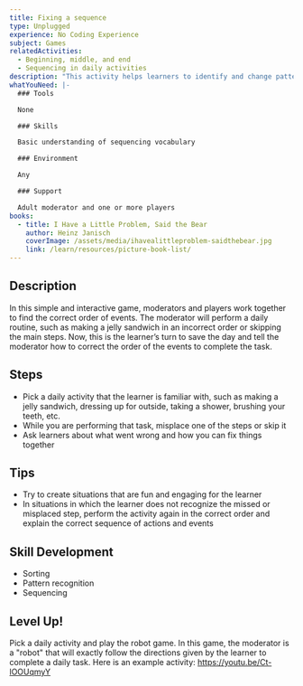 ```yaml
---
title: Fixing a sequence
type: Unplugged
experience: No Coding Experience
subject: Games
relatedActivities:
  - Beginning, middle, and end
  - Sequencing in daily activities
description: "This activity helps learners to identify and change patterns. "
whatYouNeed: |-
  ### Tools

  None

  ### Skills

  Basic understanding of sequencing vocabulary

  ### Environment

  Any

  ### Support

  Adult moderator and one or more players
books:
  - title: I Have a Little Problem, Said the Bear
    author: Heinz Janisch
    coverImage: /assets/media/ihavealittleproblem-saidthebear.jpg
    link: /learn/resources/picture-book-list/
---
```

## Description

In this simple and interactive game, moderators and players work together to find the correct order of events. The moderator will perform a daily routine, such as making a jelly sandwich in an incorrect order or skipping the main steps. Now, this is the learner’s turn to save the day and tell the moderator how to correct the order of the events to complete the task.

## Steps

* Pick a daily activity that the learner is familiar with, such as making a jelly sandwich, dressing up for outside, taking a shower, brushing your teeth, etc.
* While you are performing that task, misplace one of the steps or skip it
* Ask learners about what went wrong and how you can fix things together

## Tips

* Try to create situations that are fun and engaging for the learner
* In situations in which the learner does not recognize the missed or misplaced step, perform the activity again in the correct order and explain the correct sequence of actions and events

## Skill Development

* Sorting
* Pattern recognition
* Sequencing

## Level Up!

Pick a daily activity and play the robot game. In this game, the moderator is a "robot" that will exactly follow the directions given by the learner to complete a daily task. Here is an example activity: [](https://youtu.be/Ct-lOOUqmy)<https://youtu.be/Ct-lOOUqmyY>